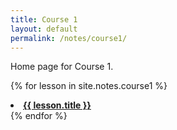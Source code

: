 ```yaml
---
title: Course 1
layout: default
permalink: /notes/course1/
---
```

Home page for Course 1.

{% for lesson in site.notes.course1 %}
  <li><a href="{{ lesson.link }}"> <strong> {{ lesson.title }} </strong></a></li>
{% endfor %}
